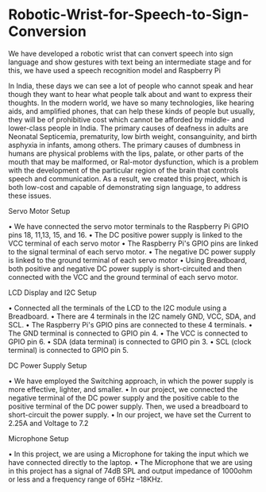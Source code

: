 # Robotic-Wrist-for-Speech-to-Sign-Conversion
We have developed a robotic wrist that can convert speech into sign language and show  gestures with text being an intermediate stage and for this, we have used a speech recognition  model and Raspberry Pi 

In India, these days we can see a lot of people who cannot speak and hear though they want to hear what people talk about and want to express their thoughts. In the modern world, we have so many technologies, like hearing aids, and amplified phones, that can help these kinds of people but usually, they will be of prohibitive cost which cannot be afforded by middle- and lower-class people in India.
The primary causes of deafness in adults are Neonatal Septicemia, prematurity, low birth weight, consanguinity, and birth asphyxia in infants, among others. The primary causes of dumbness in humans are physical problems with the lips, palate, or other parts of the mouth that may be malformed, or Ral-motor dysfunction, which is a problem with the development of the particular region of the brain that controls speech and communication.
As a result, we created this project, which is both low-cost and capable of demonstrating sign language, to address these issues.

Servo Motor Setup

•	We have connected the servo motor terminals to the Raspberry Pi GPIO pins 18, 11,13, 15, and 16.
•	The DC positive power supply is linked to the VCC terminal of each servo motor
•	The Raspberry Pi's GPIO pins are linked to the signal terminal of each servo motor.
•	The negative DC power supply is linked to the ground terminal of each servo motor
•	Using Breadboard, both positive and negative DC power supply is short-circuited and then connected with the VCC and the ground terminal of each servo motor. 

LCD Display and I2C Setup

•	Connected all the terminals of the LCD to the I2C module using a Breadboard.
•	There are 4 terminals in the I2C namely GND, VCC, SDA, and SCL.
•	The Raspberry Pi's GPIO pins are connected to these 4 terminals.
•	The GND terminal is connected to GPIO pin 4.
•	The VCC is connected to GPIO pin 6.
•	SDA (data terminal) is connected to GPIO pin 3.
•	SCL (clock terminal) is connected to GPIO pin 5.

DC Power Supply Setup

•	We have employed the Switching approach, in which the power supply is more effective, lighter, and smaller.
•	In our project, we connected the negative terminal of the DC power supply and the positive cable to the positive terminal of the DC power supply. Then, we used a breadboard to short-circuit the power supply.
•	In our project, we have set the Current to 2.25A and Voltage to 7.2

Microphone Setup 

•	In this project, we are using a Microphone for taking the input which we have connected directly to the laptop.
•	The Microphone that we are using in this project has a signal of 74dB SPL and output impedance of 1000ohm or less and a frequency range of 65Hz –18KHz.


